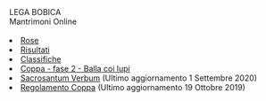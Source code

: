 <th>LEGA BOBICA<br/></th><td>Mantrimoni Online</td><th><br/></th><th><br/></th><li><a href="https://denno985.github.io/asta" class="active">Rose</a></li><li><a href="https://denno985.github.io/risultati" class="active">Risultati</a></li><li><a href="https://denno985.github.io/classifiche" class="active">Classifiche</a></li><li><a href="https://denno985.github.io/coppa/fase2" class="active">Coppa - fase 2 - Balla coi lupi</a></li><li><a href="https://denno985.github.io/verbum.pdf" class="active">Sacrosantum Verbum</a> (Ultimo aggiornamento 1 Settembre 2020)</li><li><a href="https://denno985.github.io/coppa.pdf" class="active">Regolamento Coppa</a> (Ultimo aggiornamento 19 Ottobre 2019)</li>